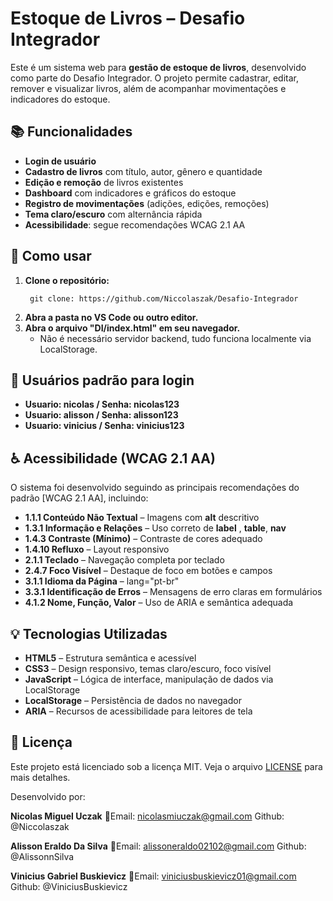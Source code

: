 # Estoque de Livros – Desafio Integrador

Este é um sistema web para **gestão de estoque de livros**, desenvolvido como parte do Desafio Integrador. O projeto permite cadastrar, editar, remover e visualizar livros, além de acompanhar movimentações e indicadores do estoque.

## 📚 Funcionalidades

- **Login de usuário** 
- **Cadastro de livros** com título, autor, gênero e quantidade
- **Edição e remoção** de livros existentes
- **Dashboard** com indicadores e gráficos do estoque
- **Registro de movimentações** (adições, edições, remoções)
- **Tema claro/escuro** com alternância rápida
- **Acessibilidade**: segue recomendações WCAG 2.1 AA

## 🚀 Como usar

1. **Clone o repositório:**
   ```
    git clone: https://github.com/Niccolaszak/Desafio-Integrador
   ```
2. **Abra a pasta no VS Code ou outro editor.**
3. **Abra o arquivo "DI/index.html" em seu navegador.**
   - Não é necessário servidor backend, tudo funciona localmente via LocalStorage.

## 👤 Usuários padrão para login

- **Usuario: nicolas / Senha: nicolas123**
- **Usuario: alisson / Senha: alisson123**
- **Usuario: vinicius / Senha: vinicius123**

## ♿️ Acessibilidade (WCAG 2.1 AA)

O sistema foi desenvolvido seguindo as principais recomendações do padrão [WCAG 2.1 AA], incluindo:

- **1.1.1 Conteúdo Não Textual** – Imagens com **alt** descritivo
- **1.3.1 Informação e Relações** – Uso correto de **label** , **table**, **nav**
- **1.4.3 Contraste (Mínimo)** – Contraste de cores adequado
- **1.4.10 Refluxo** – Layout responsivo
- **2.1.1 Teclado** – Navegação completa por teclado
- **2.4.7 Foco Visível** – Destaque de foco em botões e campos
- **3.1.1 Idioma da Página** – lang="pt-br"
- **3.3.1 Identificação de Erros** – Mensagens de erro claras em formulários
- **4.1.2 Nome, Função, Valor** – Uso de ARIA e semântica adequada

## 💡 Tecnologias Utilizadas

- **HTML5** – Estrutura semântica e acessível
- **CSS3** – Design responsivo, temas claro/escuro, foco visível
- **JavaScript** – Lógica de interface, manipulação de dados via LocalStorage
- **LocalStorage** – Persistência de dados no navegador
- **ARIA** – Recursos de acessibilidade para leitores de tela

## 📝 Licença

Este projeto está licenciado sob a licença MIT. Veja o arquivo [LICENSE](LICENSE) para mais detalhes.

Desenvolvido por:

**Nicolas Miguel Uczak**
📧Email: nicolasmiuczak@gmail.com
Github: @Niccolaszak

**Alisson Eraldo Da Silva**
📧Email: alissoneraldo02102@gmail.com
Github: @AlissonnSilva

**Vinicius Gabriel Buskievicz**
📧Email: viniciusbuskievicz01@gmail.com
Github: @ViniciusBuskievicz
